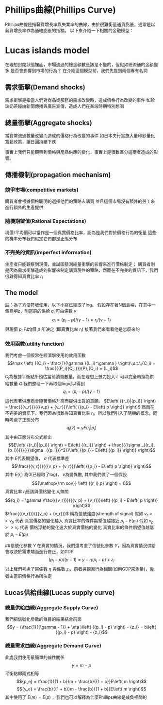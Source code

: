 # Phillips曲線(Phillips Curve)
Phillips曲線是指薪資增長率與失業率的曲線，由於很難衡量通貨膨脹，通常是以薪資增長率作為通絡膨脹的指標。
以下來介紹一下相關的金融模型：

# Lucas islands model
在理想封閉狀態裡面，市場流通的總金額數應該是不變的，但假如總流通的金額變多
是否會影響到市場的行為？
在介紹這個模型前，我們先提到兩個專有名詞
## 需求衝擊(Demand shocks)
需求衝擊是指當人們對商品或服務的需求改變時，造成價格行為改變的事件
如珍珠奶茶經由新聞傳播與廣告宣傳，造成人們在某段時期特別想喝
## 總量衝擊(Aggregate shocks)
當貨幣流通數量改變而造成的價格行為改變的事件
如日本央行實施大量印鈔量化寬鬆政策，讓日圓持續下跌

事實上我們只能觀察到價格與產品供應的變化，事實上是很難區分這兩者造成的影響。
## 傳播機制(propagation mechanism)
### 競爭市場(competitive markets)
購買者會根據價格聰明的選擇他們的策略去購買
並且這個市場沒有額外的勞工來進行額外的生產提供

### 隨機期望值(Rational Expectations)
現價/平均價可以當作是一個真實價格比率，認為是我們對於價格行為的衡量
這些的機率分布我們假定它們都是正態分布
### 不完美的資訊(imperfect information)
生產者只能觀察到現價，並試圖猜測總量衝擊的影響來進行價格制定；
購買者則是因為需求衝擊造成的影響來制定購買現性的策略，然而在不完美的資訊下，我們很難得知真實比率 $r_i$

## The model
註：為了方便符號使用，以下小寫已經取了log。
假設存在著N個島嶼，在其中一個島嶼z，則當前的供給 $q_i$ 可由係數 $\gamma$ 
$${q_i} = \left( {{p_i} - p} \right)/\left( {\gamma  - 1} \right) = {r_i}/\left( {\gamma  - 1} \right)$$
與現價 $p_i$ 和均價 $p$ 所決定 (即真實比率 $r_i$)
接著我們來看看他是怎麼來的
### 效用函數(utility function)
我們考慮一個很常在經濟學使用的效用函數
$$\max \left( {{C_i} - \frac{1}{\gamma }{L_i}^\gamma } \right)\;s.t.\;{C_i} = \frac{{{P_i}{Q_i}}}{P},{Q_i} = {L_i}$$
$C_i$為根據平衡點所預估當前消費數量，而在理想上勞力投入 $L$ 可以完全轉換為供給數量 $Q$
我們整理一下再取個log可以得到
$${q_i} = \left( {{p_i} - p} \right)/\left( {\gamma  - 1} \right)$$
這代表著供應商會隨著價格升高而提供出貨的意願。
$E\left( {{r_i}|{p_i}} \right) = \frac{{{v_r}}}{{{v_p} + {v_r}}}\left( {{p_i} - E\left( p \right)} \right)$
然而在不完美的資訊下，我們因為很難得知真實比率 $r_i$，所以我們引入了隨機的概念，同時考慮了正態分布
$${q_i}\left( z \right) = \gamma E\left( {{r_i}|{p_i}} \right)$$
其中由正態分布公式給出
$$E\left( {{r_i}|{p_i}} \right) = E\left( {{r_i}} \right) + \frac{{{\sigma _{{r_i},{p_i}}}}}{{{\sigma _{{p_i}}}^2}}\left( {{p_i} - E\left( {{p_i}} \right)} \right)$$
其中 $E$代表期望值， $\sigma$ 代表標準差
$$\frac{{{v_r}}}{{{v_p} + {v_r}}}\left( {{p_i} - E\left( p \right)} \right)$$
其中 $E\left( {{r_i}} \right)$ 為0(已經取了log)， $v$為變異數, 其中我們做了一個假設
$${\mathop{\rm cov}} \left( {{r_i},p} \right) = 0$$
真實比率 $r_i$應該與價格變化 $p_i$無關
$${q_i} = \gamma \frac{{{v_r}}}{{{v_p} + {v_r}}}\left( {{p_i} - E\left( p \right)} \right)$$
$\frac{{{v_r}}}{{{v_p} + {v_r}}}$ 稱為信號強度(strength of signal)
假如 ${v_r} >  > {v_p}$ 代表 真實價格的變化越大 真實比率的條件期望值越接近 $p_i-E(p_i)$
假如 ${v_p} >  > {v_r}$ 代表 價格浮動的變化遠大於真實價格的變化 真實比率的條件期望值越低於 $p_i-E(p_i)$

##信號化參數 $Y$
在真實的情況，我們還考慮了信號化參數 $Y$，因為真實情況供給會取決於需求端而進行修正，如GDP
$$\left( {{p_i} - p} \right)/\left( {\gamma  - 1} \right) = y - \eta \left( {{p_i} - p} \right) + {z_i}$$
以上我們考慮了冪係數 $\eta$ 與係數 $z_i$，前者與觀測行為相關(如用GDP來測量)，後者由當前價格行為所決定

## Lucas供給曲線(Lucas supply curve)
### 總量供給曲線(Aggregate Supply Curve)
我們把信號化參數的條目的結果結合前面
$$y = (\frac{1}{{\gamma  - 1}} + \eta )\left( {{p_i} - p} \right) - {z_i} = b\left( {{p_i} - p} \right) - {z_i}$$
### 總量需求曲線(Aggregate Demand Curve)
此處我們使用最簡單的線性關係
$$y=m-p$$
平衡點即兩式相等
$${p_e} = \frac{1}{{1 + b}}m + \frac{b}{{1 + b}}E\left( m \right)$$
$${y_e} = \frac{b}{{1 + b}}m - \frac{b}{{1 + b}}E\left( m \right)$$
其中使用了 $E(m)=E(p)$ ，我們也可以解釋為什麼Phillips曲線是成負相關的
